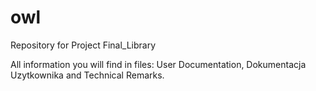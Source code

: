 # owl
Repository for Project Final_Library

All information you will find in files: User Documentation, Dokumentacja Uzytkownika and Technical Remarks.
